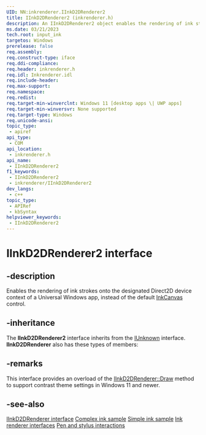 ```yaml
---
UID: NN:inkrenderer.IInkD2DRenderer2
title: IInkD2DRenderer2 (inkrenderer.h)
description: An IInkD2DRenderer2 object enables the rendering of ink strokes onto the designated Direct2D device context of a Universal Windows app, instead of the default InkCanvas control.
ms.date: 03/21/2023
tech.root: input_ink
targetos: Windows
prerelease: false
req.assembly: 
req.construct-type: iface
req.ddi-compliance: 
req.header: inkrenderer.h
req.idl: Inkrenderer.idl
req.include-header: 
req.max-support: 
req.namespace: 
req.redist: 
req.target-min-winverclnt: Windows 11 [desktop apps \| UWP apps]
req.target-min-winversvr: None supported
req.target-type: Windows
req.unicode-ansi: 
topic_type:
 - apiref
api_type:
 - COM
api_location:
 - inkrenderer.h
api_name:
 - IInkD2DRenderer2
f1_keywords:
 - IInkD2DRenderer2
 - inkrenderer/IInkD2DRenderer2
dev_langs:
 - c++
topic_type:
 - APIRef
 - kbSyntax
helpviewer_keywords:
 - IInkD2DRenderer2
---
```


# IInkD2DRenderer2 interface

## -description

Enables the rendering of ink strokes onto the designated Direct2D device context of a Universal Windows app, instead of the default [InkCanvas](/uwp/api/windows.ui.xaml.controls.inkcanvas) control.

## -inheritance

The **IInkD2DRenderer2** interface inherits from the [IUnknown](/windows/desktop/api/unknwn/nn-unknwn-iunknown) interface. **IInkD2DRenderer** also has these types of members:

## -remarks

This interface provides an overload of the [IInkD2DRenderer::Draw](nf-inkrenderer-iinkd2drenderer-draw.md) method to support contrast theme settings in Windows 11 and newer.

## -see-also

[IInkD2DRenderer interface](nn-inkrenderer-iinkd2drenderer.md)
[Complex ink sample](https://github.com/Microsoft/Windows-universal-samples/tree/master/Samples/ComplexInk)
[Simple ink sample](https://github.com/Microsoft/Windows-universal-samples/tree/master/Samples/SimpleInk)
[Ink renderer interfaces](/windows/win32/input_ink/ink-renderer-interfaces)
[Pen and stylus interactions](/windows/uwp/input-and-devices/pen-and-stylus-interactions)
